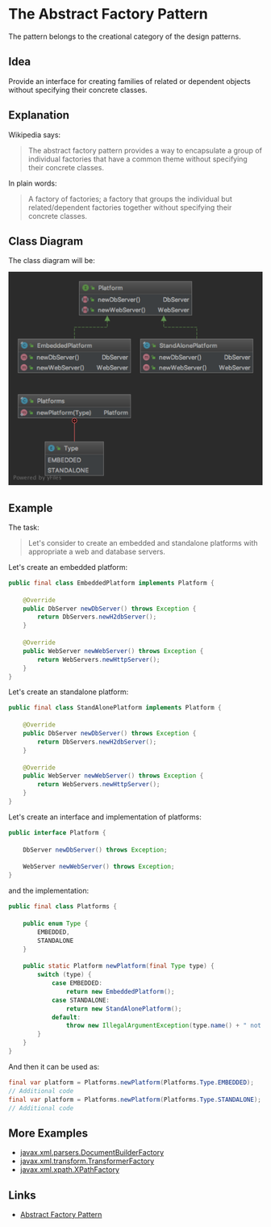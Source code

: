 # The Abstract Factory Pattern

The pattern belongs to the creational category of the design patterns.

## Idea

Provide an interface for creating families of related or dependent objects without specifying their concrete classes.

## Explanation

Wikipedia says:

> The abstract factory pattern provides a way to encapsulate a group of individual factories that have a common theme 
without specifying their concrete classes.

In plain words:

> A factory of factories; a factory that groups the individual but related/dependent factories together without 
specifying their concrete classes.

## Class Diagram

The class diagram will be:

![alt text](../etc/abstract-factory.png "Abstract factory class diagram")

## Example

The task:

> Let's consider to create an embedded and standalone platforms with appropriate a web and database servers. 

Let's create an embedded platform:

```java
public final class EmbeddedPlatform implements Platform {

    @Override
    public DbServer newDbServer() throws Exception {
        return DbServers.newH2dbServer();
    }

    @Override
    public WebServer newWebServer() throws Exception {
        return WebServers.newHttpServer();
    }
}
```

Let's create an standalone platform:

```java
public final class StandAlonePlatform implements Platform {

    @Override
    public DbServer newDbServer() throws Exception {
        return DbServers.newH2dbServer();
    }

    @Override
    public WebServer newWebServer() throws Exception {
        return WebServers.newHttpServer();
    }
}
```

Let's create an interface and implementation of platforms:

```java
public interface Platform {

    DbServer newDbServer() throws Exception;

    WebServer newWebServer() throws Exception;
}
```

and the implementation:

```java
public final class Platforms {

    public enum Type {
        EMBEDDED,
        STANDALONE
    }

    public static Platform newPlatform(final Type type) {
        switch (type) {
            case EMBEDDED:
                return new EmbeddedPlatform();
            case STANDALONE:
                return new StandAlonePlatform();
            default:
                throw new IllegalArgumentException(type.name() + " not supported.");
        }
    }
}
```

And then it can be used as:

```java
final var platform = Platforms.newPlatform(Platforms.Type.EMBEDDED);
// Additional code
final var platform = Platforms.newPlatform(Platforms.Type.STANDALONE);
// Additional code
```

## More Examples

* [javax.xml.parsers.DocumentBuilderFactory](https://docs.oracle.com/en/java/javase/11/docs/api/java.xml/javax/xml/parsers/DocumentBuilderFactory.html)
* [javax.xml.transform.TransformerFactory](https://docs.oracle.com/en/java/javase/11/docs/api/java.xml/javax/xml/transform/TransformerFactory.html)
* [javax.xml.xpath.XPathFactory](https://docs.oracle.com/en/java/javase/11/docs/api/java.xml/javax/xml/xpath/XPathFactory.html)

## Links

* [Abstract Factory Pattern](https://en.wikipedia.org/wiki/Abstract_factory_pattern)